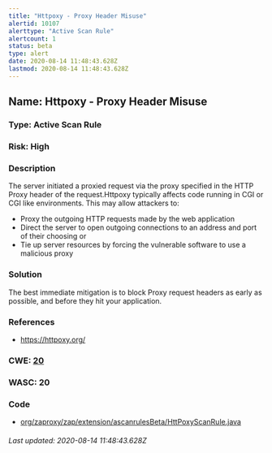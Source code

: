 ```yaml
---
title: "Httpoxy - Proxy Header Misuse"
alertid: 10107
alerttype: "Active Scan Rule"
alertcount: 1
status: beta
type: alert
date: 2020-08-14 11:48:43.628Z
lastmod: 2020-08-14 11:48:43.628Z
---
```

## Name: Httpoxy - Proxy Header Misuse

### Type: Active Scan Rule

### Risk: High

### Description

The server initiated a proxied request via the proxy specified in the HTTP Proxy header of the request.Httpoxy typically affects code running in CGI or CGI like environments.
This may allow attackers to:
* Proxy the outgoing HTTP requests made by the web application
* Direct the server to open outgoing connections to an address and port of their choosing or
* Tie up server resources by forcing the vulnerable software to use a malicious proxy

### Solution

The best immediate mitigation is to block Proxy request headers as early as possible, and before they hit your application.

### References

* https://httpoxy.org/

### CWE: [20](https://cwe.mitre.org/data/definitions/20.html)

### WASC:  20

### Code

 * [org/zaproxy/zap/extension/ascanrulesBeta/HttPoxyScanRule.java](https://github.com/zaproxy/zap-extensions/blob/master/addOns/ascanrulesBeta/src/main/java/org/zaproxy/zap/extension/ascanrulesBeta/HttPoxyScanRule.java)

###### Last updated: 2020-08-14 11:48:43.628Z
